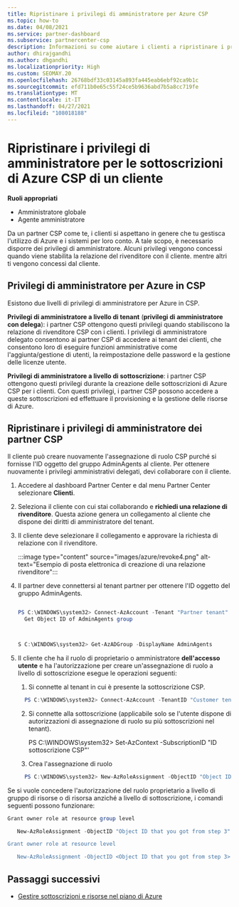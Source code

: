 ```yaml
---
title: Ripristinare i privilegi di amministratore per Azure CSP
ms.topic: how-to
ms.date: 04/08/2021
ms.service: partner-dashboard
ms.subservice: partnercenter-csp
description: Informazioni su come aiutare i clienti a ripristinare i privilegi di amministratore di un partner in modo che il partner possa contribuire alla gestione delle sottoscrizioni di Azure CSP di un cliente.
author: dhirajgandhi
ms.author: dhgandhi
ms.localizationpriority: High
ms.custom: SEOMAY.20
ms.openlocfilehash: 26768bdf33c03145a893fa445eab6ebf92ca9b1c
ms.sourcegitcommit: efd711b0e65c55f24ce5b9636abd7b5a8cc719fe
ms.translationtype: MT
ms.contentlocale: it-IT
ms.lasthandoff: 04/27/2021
ms.locfileid: "108018188"
---
```

# <a name="reinstate-admin-privileges-for-a-customers-azure-csp-subscriptions"></a>Ripristinare i privilegi di amministratore per le sottoscrizioni di Azure CSP di un cliente  

**Ruoli appropriati**

- Amministratore globale
- Agente amministratore

Da un partner CSP come te, i clienti si aspettano in genere che tu gestisca l'utilizzo di Azure e i sistemi per loro conto. A tale scopo, è necessario disporre dei privilegi di amministratore. Alcuni privilegi vengono concessi quando viene stabilita la relazione del rivenditore con il cliente. mentre altri ti vengono concessi dal cliente.

## <a name="admin-privileges-for-azure-in-csp"></a>Privilegi di amministratore per Azure in CSP

Esistono due livelli di privilegi di amministratore per Azure in CSP.

**Privilegi di amministratore a livello di tenant** (**privilegi di amministratore con delega**): i partner CSP ottengono questi privilegi quando stabiliscono la relazione di rivenditore CSP con i clienti. I privilegi di amministratore delegato consentono ai partner CSP di accedere ai tenant dei clienti, che consentono loro di eseguire funzioni amministrative come l'aggiunta/gestione di utenti, la reimpostazione delle password e la gestione delle licenze utente.

**Privilegi di amministratore a livello di sottoscrizione**: i partner CSP ottengono questi privilegi durante la creazione delle sottoscrizioni di Azure CSP per i clienti. Con questi privilegi, i partner CSP possono accedere a queste sottoscrizioni ed effettuare il provisioning e la gestione delle risorse di Azure.

## <a name="reinstate-csp-partners-admin-privileges"></a>Ripristinare i privilegi di amministratore dei partner CSP

Il cliente può creare nuovamente l'assegnazione di ruolo CSP purché si fornisse l'ID oggetto del gruppo AdminAgents al cliente. Per ottenere nuovamente i privilegi amministrativi delegati, devi collaborare con il cliente.

1. Accedere al dashboard Partner Center e dal menu Partner Center selezionare **Clienti**.

2. Seleziona il cliente con cui stai collaborando e **richiedi una relazione di rivenditore**. Questa azione genera un collegamento al cliente che dispone dei diritti di amministratore del tenant.

3. Il cliente deve selezionare il collegamento e approvare la richiesta di relazione con il rivenditore.

   :::image type="content" source="images/azure/revoke4.png" alt-text="Esempio di posta elettronica di creazione di una relazione rivenditore":::

4. Il partner deve connettersi al tenant partner per ottenere l'ID oggetto del gruppo AdminAgents.

  
    ```powershell

    PS C:\WINDOWS\system32> Connect-AzAccount -Tenant "Partner tenant"
      Get Object ID of AdminAgents group
   
    

   S C:\WINDOWS\system32> Get-AzADGroup -DisplayName AdminAgents
    ```


5. Il cliente che ha il ruolo di proprietario o amministratore **dell'accesso utente** e ha l'autorizzazione per creare un'assegnazione di ruolo a livello di sottoscrizione esegue le operazioni seguenti:


    1. Si connette al tenant in cui è presente la sottoscrizione CSP.
      ```powershell
        PS C:\WINDOWS\system32> Connect-AzAccount -TenantID "Customer tenant"
      ```

    2. Si connette alla sottoscrizione (applicabile solo se l'utente dispone di autorizzazioni di assegnazione di ruolo su più sottoscrizioni nel tenant).
   
         PS C:\WINDOWS\system32> Set-AzContext -SubscriptionID "ID sottoscrizione CSP"'


    3. Crea l'assegnazione di ruolo
    
    ```powershell
      PS C:\WINDOWS\system32> New-AzRoleAssignment -ObjectID "Object ID of the Admin Agents group- needs to be provided by partner" -RoleDefinitionName "Owner" -Scope "/subscriptions/CSP subscription ID"
    ```


Se si vuole concedere l'autorizzazione del ruolo proprietario a livello di gruppo di risorse o di risorsa anziché a livello di sottoscrizione, i comandi seguenti possono funzionare:


```powershell
Grant owner role at resource group level

   New-AzRoleAssignment -ObjectID "Object ID that you got from step 3" -RoleDefinitionName Owner -Scope "/subscriptions/"SubscriptionID of CSP subscription"/resourceGroups/"Resource group name"

Grant owner role at resource level

   New-AzRoleAssignment -ObjectID <Object ID that you got from step 3> -RoleDefinitionName Owner -Scope "Resource URI"
```


## <a name="next-steps"></a>Passaggi successivi

- [Gestire sottoscrizioni e risorse nel piano di Azure](azure-plan-manage.md)
